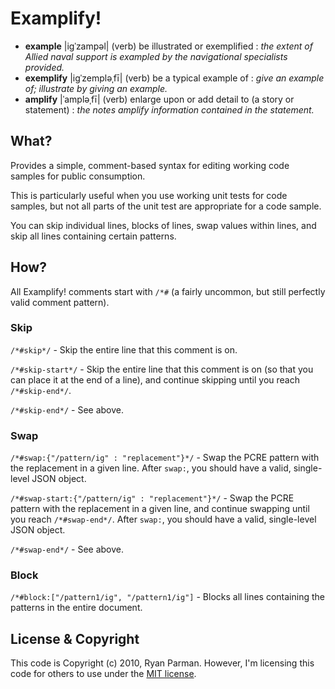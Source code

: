 # Examplify!

* **example** |igˈzampəl| (verb) be illustrated or exemplified : _the extent of Allied naval support is exampled by the navigational specialists provided._
* **exemplify** |igˈzempləˌfī| (verb) be a typical example of : _give an example of; illustrate by giving an example._
* **amplify** |ˈampləˌfī| (verb) enlarge upon or add detail to (a story or statement) : _the notes amplify information contained in the statement._


## What?

Provides a simple, comment-based syntax for editing working code samples for public consumption.

This is particularly useful when you use working unit tests for code samples, but not all parts of the unit test are appropriate for a code sample.

You can skip individual lines, blocks of lines, swap values within lines, and skip all lines containing certain patterns.


## How?

All Examplify! comments start with `/*#` (a fairly uncommon, but still perfectly valid comment pattern).

### Skip

`/*#skip*/` - Skip the entire line that this comment is on.

`/*#skip-start*/` - Skip the entire line that this comment is on (so that you can place it at the end of a line), and continue skipping until you reach `/*#skip-end*/`.

`/*#skip-end*/` - See above.

### Swap

`/*#swap:{"/pattern/ig" : "replacement"}*/` - Swap the PCRE pattern with the replacement in a given line. After `swap:`, you should have a valid, single-level JSON object.

`/*#swap-start:{"/pattern/ig" : "replacement"}*/` - Swap the PCRE pattern with the replacement in a given line, and continue swapping until you reach `/*#swap-end*/`. After `swap:`, you should have a valid, single-level JSON object.

`/*#swap-end*/` - See above.

### Block

`/*#block:["/pattern1/ig", "/pattern1/ig"]` - Blocks all lines containing the patterns in the entire document.


## License & Copyright

This code is Copyright (c) 2010, Ryan Parman. However, I'm licensing this code for others to use under the [MIT license](http://www.opensource.org/licenses/mit-license.php).
